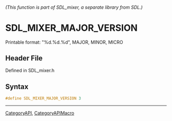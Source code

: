 ###### (This function is part of SDL_mixer, a separate library from SDL.)
# SDL_MIXER_MAJOR_VERSION

Printable format: "%d.%d.%d", MAJOR, MINOR, MICRO

## Header File

Defined in SDL_mixer.h

## Syntax

```c
#define SDL_MIXER_MAJOR_VERSION 3
```

----
[CategoryAPI](CategoryAPI), [CategoryAPIMacro](CategoryAPIMacro)


